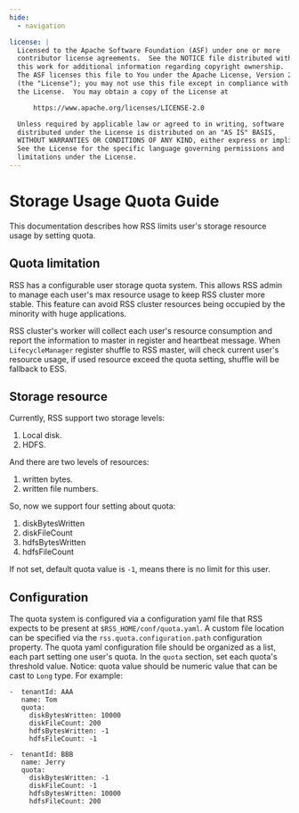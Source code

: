 ```yaml
---
hide:
  - navigation

license: |
  Licensed to the Apache Software Foundation (ASF) under one or more
  contributor license agreements.  See the NOTICE file distributed with
  this work for additional information regarding copyright ownership.
  The ASF licenses this file to You under the Apache License, Version 2.0
  (the "License"); you may not use this file except in compliance with
  the License.  You may obtain a copy of the License at

      https://www.apache.org/licenses/LICENSE-2.0

  Unless required by applicable law or agreed to in writing, software
  distributed under the License is distributed on an "AS IS" BASIS,
  WITHOUT WARRANTIES OR CONDITIONS OF ANY KIND, either express or implied.
  See the License for the specific language governing permissions and
  limitations under the License.
---
```


Storage Usage Quota Guide
===
This documentation describes how RSS limits user's storage resource usage by setting quota.

## Quota limitation

RSS has a configurable user storage quota system. This allows RSS admin to manage each user's
max resource usage to keep RSS cluster more stable. This feature can avoid RSS cluster resources
being occupied by the minority with huge applications.

RSS cluster's worker will collect each user's resource consumption and report the information
to master in register and heartbeat message. When `LifecycleManager` register shuffle to RSS master,
will check current user's resource usage, if used resource exceed the quota setting,
shuffle will be fallback to ESS.

## Storage resource

Currently, RSS support two storage levels:
  1. Local disk.
  2. HDFS.

And there are two levels of resources: 
  1. written bytes.
  2. written file numbers.

So, now we support four setting about quota:

  1. diskBytesWritten
  2. diskFileCount
  3. hdfsBytesWritten
  4. hdfsFileCount

If not set, default quota value is `-1`, means there is no limit for this user.

## Configuration

The quota system is configured via a configuration yaml file that RSS expects to be present at
`$RSS_HOME/conf/quota.yaml`.  A custom file location can be specified via the
`rss.quota.configuration.path` configuration property. The quota yaml configuration
file should be organized as a list, each part setting one user's quota. In the `quota` section, set each quota's threshold value.
Notice: quota value should be numeric value that can be cast to `Long` type.
For example:

```text
-  tenantId: AAA
   name: Tom
   quota:
     diskBytesWritten: 10000
     diskFileCount: 200
     hdfsBytesWritten: -1
     hdfsFileCount: -1

-  tenantId: BBB
   name: Jerry
   quota:
     diskBytesWritten: -1
     diskFileCount: -1
     hdfsBytesWritten: 10000
     hdfsFileCount: 200
```
